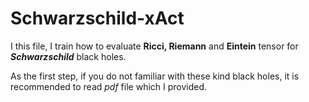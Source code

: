 # Schwarzschild-xAct

I this file, I train how to evaluate **Ricci, Riemann** and **Eintein** tensor for ***Schwarzschild*** black holes.

As the first step, if you do not familiar with these kind black holes, it is recommended to read _pdf_ file which I provided. 
